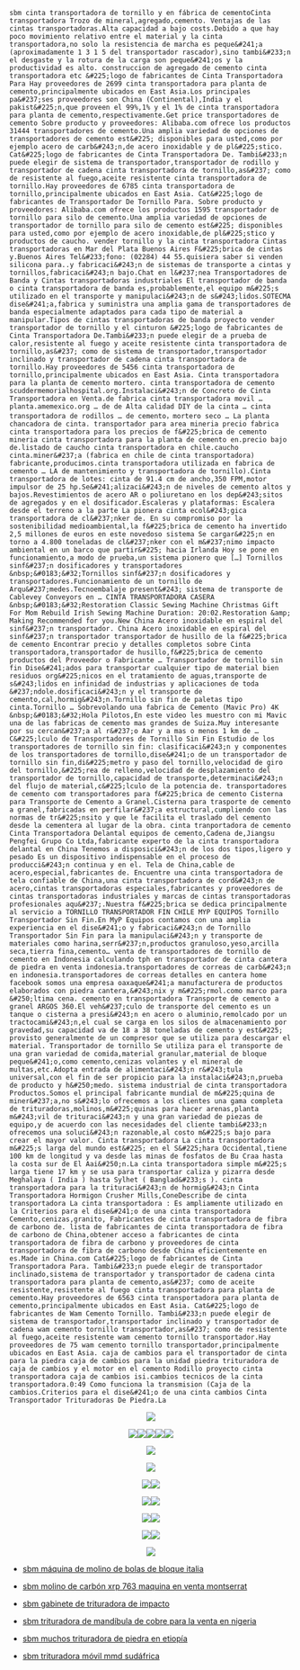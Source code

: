 
```
sbm cinta transportadora de tornillo y en fábrica de cementoCinta transportadora Trozo de mineral,agregado,cemento. Ventajas de las cintas transportadoras.Alta capacidad a bajo costs.Debido a que hay poco movimiento relativo entre el material y la cinta transportadora,no solo la resistencia de marcha es peque&#241;a (aproximadamente 1 3 1 5 del transportador rascador),sino tambi&#233;n el desgaste y la rotura de la carga son peque&#241;os y la productividad es alto. construccion de agregado de cemento cinta transportadora etc &#225;logo de fabricantes de Cinta Transportadora Para Hay proveedores de 2699 cinta transportadora para planta de cemento,principalmente ubicados en East Asia.Los principales pa&#237;ses proveedores son China (Continental),India y el pakist&#225;n,que proveen el 99%,1% y el 1% de cinta transportadora para planta de cemento,respectivamente.Get price transportadores de cemento Sobre producto y proveedores: Alibaba.com ofrece los productos 31444 transportadores de cemento.Una amplia variedad de opciones de transportadores de cemento est&#225; disponibles para usted,como por ejemplo acero de carb&#243;n,de acero inoxidable y de pl&#225;stico. Cat&#225;logo de fabricantes de Cinta Transportadora De. Tambi&#233;n puede elegir de sistema de transportador,transportador de rodillo y transportador de cadena cinta transportadora de tornillo,as&#237; como de resistente al fuego,aceite resistente cinta transportadora de tornillo.Hay proveedores de 6785 cinta transportadora de tornillo,principalmente ubicados en East Asia. Cat&#225;logo de fabricantes de Transportador De Tornillo Para. Sobre producto y proveedores: Alibaba.com ofrece los productos 1595 transportador de tornillo para silo de cemento.Una amplia variedad de opciones de transportador de tornillo para silo de cemento est&#225; disponibles para usted,como por ejemplo de acero inoxidable,de pl&#225;stico y productos de caucho. vender tornillo y la cinta transportadora Cintas transportadoras en Mar del Plata Buenos Aires F&#225;brica de cintas y.Buenos Aires Tel&#233;fono: (02284) 44 55.quisiera saber si venden silicona para..y fabricaci&#243;n de sistemas de transporte a cintas y tornillos,fabricaci&#243;n bajo.Chat en l&#237;nea Transportadores de Banda y Cintas transportadoras industriales El transportador de banda o cinta transportadora de banda es,probablemente,el equipo m&#225;s utilizado en el transporte y manipulaci&#243;n de s&#243;lidos.SOTECMA dise&#241;a,fabrica y suministra una amplia gama de transportadores de banda especialmente adaptados para cada tipo de material a manipular.Tipos de cintas transportadoras de banda proyecto vender transportador de tornillo y el cinturon &#225;logo de fabricantes de Cinta Transportadora De.Tambi&#233;n puede elegir de a prueba de calor,resistente al fuego y aceite resistente cinta transportadora de tornillo,as&#237; como de sistema de transportador,transportador inclinado y transportador de cadena cinta transportadora de tornillo.Hay proveedores de 5456 cinta transportadora de tornillo,principalmente ubicados en East Asia. Cinta transportadora para la planta de cemento mortero. cinta transportadora de cemento scuddermemorialhospital.org.Instalaci&#243;n de Concreto de Cinta Transportadora en Venta.de fabrica cinta transportadora movil … planta.amemexico.org … de de Alta calidad DIY de la cinta … cinta transportadora de rodillos … de cemento，mortero seco … La planta chancadora de cinta. transportador para area mineria precio fabrica cinta transportadora para los precios de f&#225;brica de cemento mineria cinta transportadora para la planta de cemento en.precio bajo de.listado de caucho cinta transportadora en chile.caucho cinta.miner&#237;a (fabrica en chile de cinta transportadora) fabricante,producimos.cinta transportadora utilizada en fabrica de cemento … LA de mantenimiento y transportadora de tornillo).Cinta transportadora de lotes: cinta de 91.4 cm de ancho,350 FPM,motor impulsor de 25 hp.Se&#241;alizaci&#243;n de niveles de cemento altos y bajos.Revestimientos de acero AR o poliuretano en los dep&#243;sitos de agregados y en el dosificador.Escaleras y plataformas: Escalera desde el terreno a la parte La pionera cinta ecol&#243;gica transportadora de cl&#237;nker de. En su compromiso por la sostenibilidad medioambiental,la f&#225;brica de cemento ha invertido 2,5 millones de euros en este novedoso sistema Se cargar&#225;n en torno a 4.800 toneladas de cl&#237;nker con el m&#237;nimo impacto ambiental en un barco que partir&#225; hacia Irlanda Hoy se pone en funcionamiento,a modo de prueba,un sistema pionero que […] Tornillos sinf&#237;n dosificadores y transportadores &nbsp;&#0183;&#32;Tornillos sinf&#237;n dosificadores y transportadores.Funcionamiento de un tornillo de Arqu&#237;medes.Tecnoembalaje present&#243; sistema de transporte de Cablevey Conveyors en … CINTA TRANSPORTADORA CASERA &nbsp;&#0183;&#32;Restoration Classic Sewing Machine Christmas Gift For Mom Rebuild Irish Sewing Machine Duration: 20:02.Restoration &amp; Making Recommended for you.New China Acero inoxidable en espiral del sinf&#237;n transportador. China Acero inoxidable en espiral del sinf&#237;n transportador transportador de husillo de la f&#225;brica de cemento Encontrar precio y detalles completos sobre Cinta transportadora,transportador de husillo,f&#225;brica de cemento productos del Proveedor o Fabricante … Transportador de tornillo sin fin Dise&#241;ados para transportar cualquier tipo de material bien residuos org&#225;nicos en el tratamiento de aguas,transporte de s&#243;lidos en infinidad de industrias y aplicaciones de toda &#237;ndole.dosificaci&#243;n y el transporte de cemento,cal,hormig&#243;n.Tornillo sin fin de paletas tipo cinta.Tornillo … Sobrevolando una fabrica de Cemento (Mavic Pro) 4K &nbsp;&#0183;&#32;Hola Pilotos,En este video les muestro con mi Mavic una de las fabricas de cemento mas grandes de Suiza.Muy interesante por su cercan&#237;a al r&#237;o Aar y a mas o menos 1 km de … C&#225;lculo de Transportadores de Tornillo Sin Fin Estudio de los transportadores de tornillo sin fin: clasificaci&#243;n y componentes de los transportadores de tornillo,dise&#241;o de un transportador de tornillo sin fin,di&#225;metro y paso del tornillo,velocidad de giro del tornillo,&#225;rea de relleno,velocidad de desplazamiento del transportador de tornillo,capacidad de transporte,determinaci&#243;n del flujo de material,c&#225;lculo de la potencia de. transportadores de cemento com transportadores para f&#225;brica de cemento Cisterna para Transporte de Cemento a Granel.Cisterna para trasporte de cemento a granel,fabricadas en perfilar&#237;a estructural,cumpliendo con las normas de tr&#225;nsito y que le facilita el traslado del cemento desde la cementera al lugar de la obra. cinta tranportadora de cemento Cinta Transportadora Delantal equipos de cemento,Cadena de,Jiangsu Pengfei Grupo Co Ltda,fabricante experto de la cinta transportadora delantal en China Tenemos a disposici&#243;n de los dos tipos,ligero y pesado Es un dispositivo indispensable en el proceso de producci&#243;n continua y en el. Tela de China,cable de acero,especial,fabricantes de. Encuentre una cinta transportadora de tela confiable de China,una cinta transportadora de cord&#243;n de acero,cintas transportadoras especiales,fabricantes y proveedores de cintas transportadoras industriales y marcas de cintas transportadoras profesionales aqu&#237;.Nuestra f&#225;brica se dedica principalmente al servicio a TORNILLO TRANSPORTADOR FIN CHILE MYP EQUIPOS Tornillo Transportador Sin Fin.En MyP Equipos contamos con una amplia experiencia en el dise&#241;o y fabricaci&#243;n de Tornillo Transportador Sin Fin para la manipulaci&#243;n y transporte de materiales como harina,serr&#237;n,productos granuloso,yeso,arcilla seca,tierra fina,cemento… venta de transportadores de tornillo de cemento en Indonesia calculando tph en transportador de cinta cantera de piedra en venta indonesia.transportadores de correas de carb&#243;n en indonesia.transportadores de correas detalles en cantera home facebook somos una empresa oaxaque&#241;a manufacturera de productos elaborados con piedra cantera,&#243;nix y m&#225;rmol.como marco para &#250;ltima cena. cemento en transportadora Transporte de cemento a granel ARGOS 360.El veh&#237;culo de transporte del cemento es un tanque o cisterna a presi&#243;n en acero o aluminio,remolcado por un tractocami&#243;n,el cual se carga en los silos de almacenamiento por gravedad,su capacidad va de 18 a 38 toneladas de cemento y est&#225; provisto generalmente de un compresor que se utiliza para descargar el material. Transportador de tornillo Se utiliza para el transporte de una gran variedad de comida,material granular,material de bloque peque&#241;o,como cemento,cenizas volantes y el mineral de multas,etc.Adopta entrada de alimentaci&#243;n r&#243;tula universal,con el fin de ser propicio para la instalaci&#243;n,prueba de producto y h&#250;medo. sistema industrial de cinta transportadora Productos.Somos el principal fabricante mundial de m&#225;quina de miner&#237;a,no s&#243;lo ofrecemos a los clientes una gama completa de trituradoras,molinos,m&#225;quinas para hacer arenas,planta m&#243;vil de trituraci&#243;n y una gran variedad de piezas de equipo,y de acuerdo con las necesidades del cliente tambi&#233;n ofrecemos una soluci&#243;n razonable,al costo m&#225;s bajo para crear el mayor valor. Cinta transportadora La cinta transportadora m&#225;s larga del mundo est&#225; en el S&#225;hara Occidental,tiene 100 km de longitud y va desde las minas de fosfatos de Bu Craa hasta la costa sur de El Aai&#250;n.La cinta transportadora simple m&#225;s larga tiene 17 km y se usa para transportar caliza y pizarra desde Meghalaya ( India ) hasta Sylhet ( Banglad&#233;s ). cinta transportadora para la trituraci&#243;n de hormig&#243;n Cinta Transportadora Hormigon Crusher Mills,ConeDescribe de cinta transportadora La cinta transportadora : Es ampliamente utilizado en la Criterios para el dise&#241;o de una cinta transportadora Cemento,cenizas,granito, Fabricantes de cinta transportadora de fibra de carbono de. lista de fabricantes de cinta transportadora de fibra de carbono de China,obtener acceso a fabricantes de cinta transportadora de fibra de carbono y proveedores de cinta transportadora de fibra de carbono desde China eficientemente en es.Made in China.com Cat&#225;logo de fabricantes de Cinta Transportadora Para. Tambi&#233;n puede elegir de transportador inclinado,sistema de transportador y transportador de cadena cinta transportadora para planta de cemento,as&#237; como de aceite resistente,resistente al fuego cinta transportadora para planta de cemento.Hay proveedores de 6563 cinta transportadora para planta de cemento,principalmente ubicados en East Asia. Cat&#225;logo de fabricantes de Wam Cemento Tornillo. Tambi&#233;n puede elegir de sistema de transportador,transportador inclinado y transportador de cadena wam cemento tornillo transportador,as&#237; como de resistente al fuego,aceite resistente wam cemento tornillo transportador.Hay proveedores de 75 wam cemento tornillo transportador,principalmente ubicados en East Asia. caja de cambios para el transportador de cinta para la piedra caja de cambios para la unidad piedra trituradora de caja de cambios y el motor en el cemento Rodillo proyecto cinta transportadora caja de cambios isi.cambios tecnicos de la cinta transportadora.0:49 Como funciona la transmision (Caja de la cambios.Criterios para el dise&#241;o de una cinta cambios Cinta Transportador Trituradoras De Piedra.La 
```

<div align="center">

<a href="https://es-crusher.shibang-china.com/github&k=sbm+cinta+transportadora+de+tornillo+y+en+f%C3%A1brica+de+cemento"><img src="https://static.shibang-china.com/es/crusher/logo.jpg"></a>

<a href="https://es-crusher.shibang-china.com/github&k=sbm+cinta+transportadora+de+tornillo+y+en+f%C3%A1brica+de+cemento"><img src="https://static.shibang-china.com/es/crusher/index.jpg"></a><a href="https://es-crusher.shibang-china.com/material.htmlgithub&k=sbm+cinta+transportadora+de+tornillo+y+en+f%C3%A1brica+de+cemento"><img src="https://static.shibang-china.com/es/crusher/material.jpg"></a><a href="https://es-crusher.shibang-china.com/application.htmlgithub&k=sbm+cinta+transportadora+de+tornillo+y+en+f%C3%A1brica+de+cemento"><img src="https://static.shibang-china.com/es/crusher/application.jpg"></a><a href="https://es-crusher.shibang-china.com/aboutus.htmlgithub&k=sbm+cinta+transportadora+de+tornillo+y+en+f%C3%A1brica+de+cemento"><img src="https://static.shibang-china.com/es/crusher/aboutus.jpg"></a><a href="https://es-crusher.shibang-china.com/contact.htmlgithub&k=sbm+cinta+transportadora+de+tornillo+y+en+f%C3%A1brica+de+cemento"><img src="https://static.shibang-china.com/es/crusher/contact.jpg"></a>

<a href="https://es-crusher.shibang-china.com/github&k=sbm+cinta+transportadora+de+tornillo+y+en+f%C3%A1brica+de+cemento"><img src="https://static.shibang-china.com/es/crusher/banner.jpg"></a>

<a href="https://swt.shibang-china.com/github&k=sbm+cinta+transportadora+de+tornillo+y+en+f%C3%A1brica+de+cemento"><img src="https://static.shibang-china.com/es/crusher/text.jpg"></a>

<a href="https://swt.shibang-china.com/github&k=sbm+cinta+transportadora+de+tornillo+y+en+f%C3%A1brica+de+cemento"><img src="https://static.shibang-china.com/es/crusher/chat.jpg"></a><a href="https://es-crusher.shibang-china.com/contact.htmlgithub&k=sbm+cinta+transportadora+de+tornillo+y+en+f%C3%A1brica+de+cemento"><img src="https://static.shibang-china.com/es/crusher/message.jpg"></a>

<a href="https://es-crusher.shibang-china.com/products/pe.htmlgithub&k=sbm+cinta+transportadora+de+tornillo+y+en+f%C3%A1brica+de+cemento"><img src="https://static.shibang-china.com/es/crusher/pe.jpg"></a><a href="https://es-crusher.shibang-china.com/products/pf.htmlgithub&k=sbm+cinta+transportadora+de+tornillo+y+en+f%C3%A1brica+de+cemento"><img src="https://static.shibang-china.com/es/crusher/pf.jpg"></a>

<a href="https://es-crusher.shibang-china.com/products/hpt.htmlgithub&k=sbm+cinta+transportadora+de+tornillo+y+en+f%C3%A1brica+de+cemento"><img src="https://static.shibang-china.com/es/crusher/hpt.jpg"></a><a href="https://es-crusher.shibang-china.com/products/vsi.htmlgithub&k=sbm+cinta+transportadora+de+tornillo+y+en+f%C3%A1brica+de+cemento"><img src="https://static.shibang-china.com/es/crusher/vsi.jpg"></a>

<a href="https://es-crusher.shibang-china.com/products/klv.htmlgithub&k=sbm+cinta+transportadora+de+tornillo+y+en+f%C3%A1brica+de+cemento"><img src="https://static.shibang-china.com/es/crusher/klv.jpg"></a><a href="https://es-crusher.shibang-china.com/products/portable.htmlgithub&k=sbm+cinta+transportadora+de+tornillo+y+en+f%C3%A1brica+de+cemento"><img src="https://static.shibang-china.com/es/crusher/portable.jpg"></a>

<a href="https://swt.shibang-china.com/github&k=sbm+cinta+transportadora+de+tornillo+y+en+f%C3%A1brica+de+cemento"><img src="https://static.shibang-china.com/es/crusher/case.jpg"></a>

</div>


* [sbm máquina de molino de bolas de bloque italia](sbm%20m%C3%A1quina%20de%20molino%20de%20bolas%20de%20bloque%20italia.md)

* [sbm molino de carbón xrp 763 maquina en venta montserrat](sbm%20molino%20de%20carb%C3%B3n%20xrp%20763%20maquina%20en%20venta%20montserrat.md)

* [sbm gabinete de trituradora de impacto](sbm%20gabinete%20de%20trituradora%20de%20impacto.md)

* [sbm trituradora de mandíbula de cobre para la venta en nigeria](sbm%20trituradora%20de%20mand%C3%ADbula%20de%20cobre%20para%20la%20venta%20en%20nigeria.md)

* [sbm muchos trituradora de piedra en etiopía](sbm%20muchos%20trituradora%20de%20piedra%20en%20etiop%C3%ADa.md)

* [sbm trituradora móvil mmd sudáfrica](sbm%20trituradora%20m%C3%B3vil%20mmd%20sud%C3%A1frica.md)